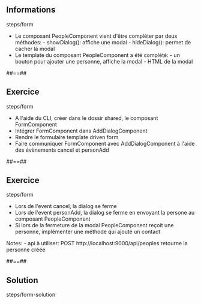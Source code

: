 <!-- .slide: class="sfeir-bg-pink exercice" -->
## Informations
<span class="center bold">steps/form</span>
<br>
<ul>
  <li>Le composant PeopleComponent vient d'être compléter par deux méthodes:
    - showDialog(): affiche une modal
    - hideDialog(): permet de cacher la modal
  </li>
  <li>Le template du composant PeopleComponent a été complété:
    - un bouton pour ajouter une personne, affiche la modal
    - HTML de la modal
  </li>
</ul>

##==##

<!-- .slide: class="sfeir-bg-pink exercice" -->
## Exercice
<span class="center bold">steps/form</span>
<br>
- A l'aide du CLI, créer dans le dossir shared, le composant FormComponent
- Intégrer FormComponent dans AddDialogComponent
- Rendre le formulaire template driven form
- Faire communiquer FormComponent avec AddDialogComponent à l'aide des évènements cancel et personAdd

##==##

<!-- .slide: class="sfeir-bg-pink exercice" -->
## Exercice
<span class="center bold">steps/form</span>
<br>
<ul>
    <li>Lors de l'event cancel, la dialog se ferme</li>
    <li>Lors de l'event personAdd, la dialog se ferme en envoyant la persone au composant PeopleComponent</li>
    <li>Si lors de la fermeture de la modal PeopleComponent reçoit une personne, implémenter une méthode qui ajoute un contact</li>
</ul>
Notes:
- api à utiliser: POST http://localhost:9000/api/peoples retourne la personne créée

##==##

<!-- .slide: class="sfeir-bg-blue exercice" -->
## Solution
<span class="full-center bold">steps/form-solution</span>
